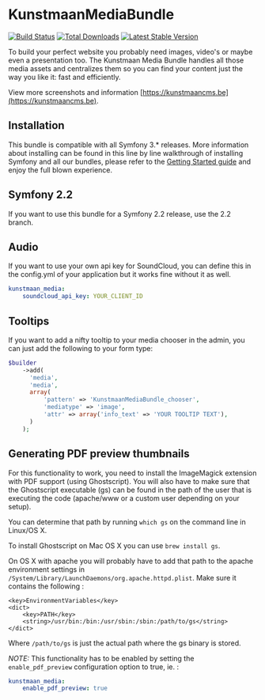 # KunstmaanMediaBundle

[![Build Status](https://github.com/Kunstmaan/KunstmaanBundlesCMS/actions/workflows/ci.yml/badge.svg)](https://github.com/Kunstmaan/KunstmaanBundlesCMS/actions)
[![Total Downloads](https://poser.pugx.org/kunstmaan/media-bundle/downloads.png)](https://packagist.org/packages/kunstmaan/media-bundle)
[![Latest Stable Version](https://poser.pugx.org/kunstmaan/media-bundle/v/stable.png)](https://packagist.org/packages/kunstmaan/media-bundle)

To build your perfect website you probably need images, video's or maybe even a presentation too. The Kunstmaan Media Bundle handles all those media assets and centralizes them so you can find your content just the way you like it: fast and efficiently.

View more screenshots and information [https://kunstmaancms.be](https://kunstmaancms.be).

## Installation

This bundle is compatible with all Symfony 3.* releases. More information about installing can be found in this line by line walkthrough of installing Symfony and all our bundles, please refer to the [Getting Started guide](https://kunstmaanbundlescms.readthedocs.io/en/stable/installation/) and enjoy the full blown experience.

## Symfony 2.2

If you want to use this bundle for a Symfony 2.2 release, use the 2.2 branch.

## Audio

If you want to use your own api key for SoundCloud, you can define this in the config.yml of your application but it works fine without it as well.

```yml
kunstmaan_media:
    soundcloud_api_key: YOUR_CLIENT_ID
```

## Tooltips

If you want to add a nifty tooltip to your media chooser in the admin, you can just add the following to your form type:

```php
$builder
    ->add(
      'media',
      'media',
      array(
          'pattern' => 'KunstmaanMediaBundle_chooser',
          'mediatype' => 'image',
          'attr' => array('info_text' => 'YOUR TOOLTIP TEXT'),
      )
    );
```

## Generating PDF preview thumbnails

For this functionality to work, you need to install the ImageMagick extension with PDF support (using
Ghostscript). You will also have to make sure that the Ghostscript executable (gs) can be found
in the path of the user that is executing the code (apache/www or a custom user depending on your setup).

You can determine that path by running ```which gs``` on the command line in Linux/OS X.

To install Ghostscript on Mac OS X you can use ```brew install gs```.

On OS X with apache you will probably have to add that path to the apache environment settings in
```/System/Library/LaunchDaemons/org.apache.httpd.plist```. Make sure it contains the following :
```
<key>EnvironmentVariables</key>
<dict>
    <key>PATH</key>
    <string>/usr/bin:/bin:/usr/sbin:/sbin:/path/to/gs</string>
</dict>
```

Where ```/path/to/gs``` is just the actual path where the gs binary is stored.

*NOTE:* This functionality has to be enabled by setting the ```enable_pdf_preview``` configuration option to true, ie. :

```yml
kunstmaan_media:
    enable_pdf_preview: true
```
